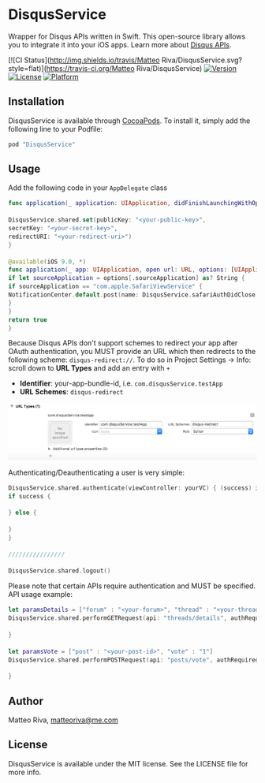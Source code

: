 # DisqusService

Wrapper for Disqus APIs written in Swift.
This open-source library allows you to integrate it into your iOS apps.
Learn more about [Disqus APIs](https://disqus.com/api/docs/).

[![CI Status](http://img.shields.io/travis/Matteo Riva/DisqusService.svg?style=flat)](https://travis-ci.org/Matteo Riva/DisqusService)
[![Version](https://img.shields.io/cocoapods/v/DisqusService.svg?style=flat)](http://cocoapods.org/pods/DisqusService)
[![License](https://img.shields.io/cocoapods/l/DisqusService.svg?style=flat)](http://cocoapods.org/pods/DisqusService)
[![Platform](https://img.shields.io/cocoapods/p/DisqusService.svg?style=flat)](http://cocoapods.org/pods/DisqusService)

## Installation

DisqusService is available through [CocoaPods](http://cocoapods.org). To install
it, simply add the following line to your Podfile:

```ruby
pod "DisqusService"
```
## Usage

Add the following code in your `AppDelegate` class

```swift
func application(_ application: UIApplication, didFinishLaunchingWithOptions launchOptions: [UIApplicationLaunchOptionsKey : Any]? = nil) -> Bool {

DisqusService.shared.set(publicKey: "<your-public-key>",
secretKey: "<your-secret-key>",
redirectURI: "<your-redirect-uri>")
}

@available(iOS 9.0, *)
func application(_ app: UIApplication, open url: URL, options: [UIApplicationOpenURLOptionsKey : Any] = [:]) -> Bool {
if let sourceApplication = options[.sourceApplication] as? String {
if sourceApplication == "com.apple.SafariViewService" {
NotificationCenter.default.post(name: DisqusService.safariAuthDidClose, object: url)
}
}
return true
}
```

Because Disqus APIs don't support schemes to redirect your app after OAuth authentication, you MUST provide an URL which then redirects to the following scheme: `disqus-redirect://`.
To do so in Project Settings → Info: scroll down to **URL Types** and add an entry with `+`

- **Identifier**: your-app-bundle-id, i.e. `com.disqusService.testApp`
- **URL Schemes**: `disqus-redirect`

![](Assets/xcode.png)

Authenticating/Deauthenticating a user is very simple:
```swift
DisqusService.shared.authenticate(viewController: yourVC) { (success) in
if success {

} else {

}
}

////////////////

DisqusService.shared.logout()
```

Please note that certain APIs require authentication and MUST be specified.
API usage example:

```swift
let paramsDetails = ["forum" : "<your-forum>", "thread" : "<your-thread-id>"]
DisqusService.shared.performGETRequest(api: "threads/details", authRequired: false, params: paramsDetails) { (data, success) in

}

let paramsVote = ["post" : "<your-post-id>", "vote" : "1"]
DisqusService.shared.performPOSTRequest(api: "posts/vote", authRequired: true, params: paramsVote) { (data, success) in

}
```

## Author

Matteo Riva, matteoriva@me.com

## License

DisqusService is available under the MIT license. See the LICENSE file for more info.
